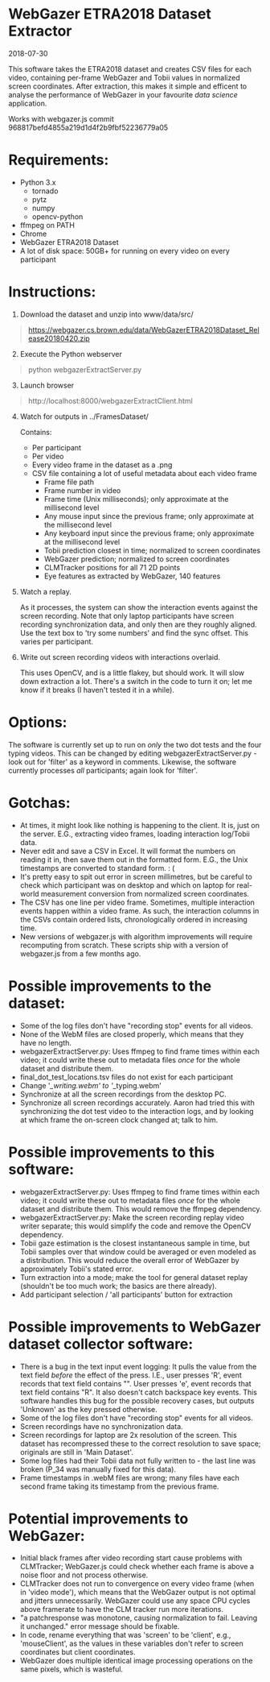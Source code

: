 WebGazer ETRA2018 Dataset Extractor
===================================
2018-07-30

This software takes the ETRA2018 dataset and creates CSV files for each video, containing per-frame WebGazer and Tobii
values in normalized screen coordinates.
After extraction, this makes it simple and efficent to analyse the performance of WebGazer in your favourite _data
science_ application.

Works with webgazer.js commit 968817befd4855a219d1d4f2b9fbf52236779a05

Requirements:
=============

- Python 3.x
    - tornado
    - pytz
    - numpy
    - opencv-python
- ffmpeg on PATH
- Chrome
- WebGazer ETRA2018 Dataset
- A lot of disk space: 50GB+ for running on every video on every participant

Instructions:
=============

1. Download the dataset and unzip into www/data/src/

> https://webgazer.cs.brown.edu/data/WebGazerETRA2018Dataset_Release20180420.zip

2. Execute the Python webserver

> python webgazerExtractServer.py

3. Launch browser

> http://localhost:8000/webgazerExtractClient.html

4. Watch for outputs in ../FramesDataset/

   Contains:
    - Per participant
    - Per video
    - Every video frame in the dataset as a .png
    - CSV file containing a lot of useful metadata about each video frame
        - Frame file path
        - Frame number in video
        - Frame time (Unix milliseconds); only approximate at the millisecond level
        - Any mouse input since the previous frame; only approximate at the millisecond level
        - Any keyboard input since the previous frame; only approximate at the millisecond level
        - Tobii prediction closest in time; normalized to screen coordinates
        - WebGazer prediction; normalized to screen coordinates
        - CLMTracker positions for all 71 2D points
        - Eye features as extracted by WebGazer, 140 features

5. Watch a replay.

   As it processes, the system can show the interaction events against the screen recording. Note that only laptop
   participants have screen recording synchronization data, and only then are they roughly aligned. Use the text box
   to 'try some numbers' and find the sync offset. This varies per participant.

6. Write out screen recording videos with interactions overlaid.

   This uses OpenCV, and is a little flakey, but should work. It will slow down extraction a lot. There's a switch in
   the code to turn it on; let me know if it breaks (I haven't tested it in a while).

Options:
========
The software is currently set up to run on _only_ the two dot tests and the four typing videos. This can be changed by
editing webgazerExtractServer.py - look out for 'filter' as a keyword in comments. Likewise, the software currently
processes _all_ participants; again look for 'filter'.


Gotchas:
========

- At times, it might look like nothing is happening to the client. It is, just on the server. E.G., extracting video
  frames, loading interaction log/Tobii data.
- Never edit and save a CSV in Excel. It will format the numbers on reading it in, then save them out in the formatted
  form. E.G., the Unix timestamps are converted to standard form. : (
- It's pretty easy to spit out error in screen millimetres, but be careful to check which participant was on desktop and
  which on laptop for real-world measurement conversion from normalized screen coordinates.
- The CSV has one line per video frame. Sometimes, multiple interaction events happen within a video frame. As such, the
  interaction columns in the CSVs contain ordered lists, chronologically ordered in increasing time.
- New versions of webgazer.js with algorithm improvements will require recomputing from scratch. These scripts ship with
  a version of webgazer.js from a few months ago.

Possible improvements to the dataset:
=====================================

- Some of the log files don't have "recording stop" events for all videos.
- None of the WebM files are closed properly, which means that they have no length.
- webgazerExtractServer.py: Uses ffmpeg to find frame times within each video; it could write these out to metadata
  files _once_ for the whole dataset and distribute them.
- final_dot_test_locations.tsv files do not exist for each participant
- Change '*_writing.webm' to '*_typing.webm'
- Synchronize at all the screen recordings from the desktop PC.
- Synchronize all screen recordings accurately. Aaron had tried this with synchronizing the dot test video to the
  interaction logs, and by looking at which frame the on-screen clock changed at; talk to him.

Possible improvements to this software:
=======================================

- webgazerExtractServer.py: Uses ffmpeg to find frame times within each video; it could write these out to metadata
  files _once_ for the whole dataset and distribute them. This would remove the ffmpeg dependency.
- webgazerExtractServer.py: Make the screen recording replay video writer separate; this would simplify the code and
  remove the OpenCV dependency.
- Tobii gaze estimation is the closest instantaneous sample in time, but Tobii samples over that window could be
  averaged or even modeled as a distribution. This would reduce the overall error of WebGazer by approximately Tobii's
  stated error.
- Turn extraction into a mode; make the tool for general dataset replay (shouldn't be too much work; the basics are
  there already).
- Add participant selection / 'all participants' button for extraction

Possible improvements to WebGazer dataset collector software:
=============================================================

- There is a bug in the text input event logging: It pulls the value from the text field _before_ the effect of the
  press. I.E., user presses 'R', event records that text field contains "". User presses 'e', event records that text
  field contains "R". It also doesn't catch backspace key events. This software handles this bug for the possible
  recovery cases, but outputs 'Unknown' as the key pressed otherwise.
- Some of the log files don't have "recording stop" events for all videos.
- Screen recordings have no synchronization data.
- Screen recordings for laptop are 2x resolution of the screen. This dataset has recompressed these to the correct
  resolution to save space; originals are still in 'Main Dataset'.
- Some log files had their Tobii data not fully written to - the last line was broken (P_34 was manually fixed for this
  data).
- Frame timestamps in .webM files are wrong; many files have each second frame taking its timestamp from the previous
  frame.

Potential improvements to WebGazer:
===================================

- Initial black frames after video recording start cause problems with CLMTracker; WebGazer.js could check whether each
  frame is above a noise floor and not process otherwise.
- CLMTracker does not run to convergence on every video frame (when in 'video mode'), which means that the WebGazer
  output is not optimal and jitters unnecessarily. WebGazer could use any space CPU cycles above framerate to have the
  CLM tracker run more iterations.
- "a patchresponse was monotone, causing normalization to fail. Leaving it unchanged." error message should be fixable.
- In code, rename everything that was 'screen' to be 'client', e.g., 'mouseClient', as the values in these variables
  don't refer to screen coordinates but client coordinates.
- WebGazer does multiple identical image processing operations on the same pixels, which is wasteful.
